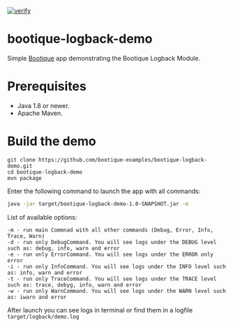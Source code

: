 [![verify](https://github.com/bootique-examples/bootique-logback-demo/actions/workflows/verify.yml/badge.svg)](https://github.com/bootique-examples/bootique-logback-demo/actions/workflows/verify.yml)
# bootique-logback-demo

Simple [Bootique](http://bootique.io) app demonstrating the Bootique Logback Module.

# Prerequisites
* Java 1.8 or newer.
* Apache Maven.

# Build the demo

```
git clone https://github.com/bootique-examples/bootique-logback-demo.git
cd bootique-logback-demo
mvn package
```

Enter the following command to launch the app with all commands:

```bash
java -jar target/bootique-logback-demo-1.0-SNAPSHOT.jar -m
```

List of available options:

```
-m - run main Commnad with all other commands (Debug, Error, Info, Trace, Warn)
-d - run only DebugCommand. You will see logs under the DEBUG level such as: debug, info, warn and error
-e - run only ErrorCommand. You will see logs under the ERROR only error
-i - run only InfoCommand. You will see logs under the INFO level such as: info, warn and error
-t - run only TraceCommand. You will see logs under the TRACE level such as: trace, debyg, info, warn and error
-w - run only WarnCommand. You will see logs under the WARN level such as: iwarn and error
```

After launch you can see logs in terminal or find them in a logfile `target/logback/demo.log`
